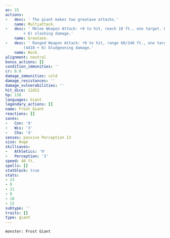 ```yaml
---
ac: 15
actions:
-   desc: ' The giant makes two greataxe attacks.'
    name: Multiattack.
-   desc: ' Melee Weapon Attack: +9 to hit, reach 10 ft., one target. Hit: 25 (3d12
        + 6) slashing damage.'
    name: Greataxe.
-   desc: ' Ranged Weapon Attack: +9 to hit, range 60/240 ft., one target. Hit: 28
        (4d10 + 6) bludgeoning damage.'
    name: Rock.
alignment: neutral
bonus_actions: []
condition_immunities: ''
cr: 8.0
damage_immunities: cold
damage_resistances: ''
damage_vulnerabilities: ''
hit_dice: 12d12
hp: 138
languages: Giant
legendary_actions: []
name: Frost Giant
reactions: []
saves:
-   Con: '8'
-   Wis: '3'
-   Cha: '4'
senses: passive Perception 13
size: Huge
skillsaves:
-   Athletics: '9'
-   Perception: '3'
speed: 40 ft.
spells: []
statblock: true
stats:
- 23
- 9
- 21
- 9
- 10
- 12
subtype: ''
traits: []
type: giant
---
```

```statblock
monster: Frost Giant
```